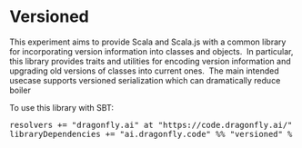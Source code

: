 # Versioned
This experiment aims to provide Scala and Scala.js with a common library for incorporating version information into classes and objects.&nbsp;&nbsp;In particular, this library provides traits and utilities for encoding version information and upgrading old versions of classes into current ones.&nbsp;&nbsp;The main intended usecase supports versioned serialization which can dramatically reduce boiler

To use this library with SBT:
<pre>
resolvers += "dragonfly.ai" at "https://code.dragonfly.ai/"
libraryDependencies += "ai.dragonfly.code" %% "versioned" % "0.01"
</pre><br />
